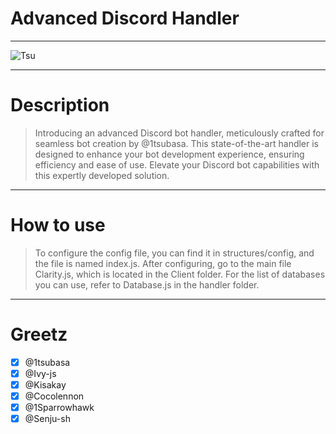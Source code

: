# Advanced Discord Handler 
---

![Tsu](https://cdn.discordapp.com/attachments/1125106637804408913/1243616421758631966/75145c82-95fc-4f72-96ff-8c4d14b3b242.png?ex=66521f8c&is=6650ce0c&hm=21b779de5d2a2c77b284ecf805cb0ac34284d3fe3ae1cc1009dada65d28baf4d&)

---

# Description

> Introducing an advanced Discord bot handler, meticulously crafted for seamless bot creation by @1tsubasa. This state-of-the-art handler is designed to enhance your bot development experience, ensuring efficiency and ease of use. Elevate your Discord bot capabilities with this expertly developed solution.

---

# How to use 

> To configure the config file, you can find it in structures/config, and the file is named index.js.
> After configuring, go to the main file Clarity.js, which is located in the Client folder.
> For the list of databases you can use, refer to Database.js in the handler folder.

---

# Greetz 

- [x] @1tsubasa
- [x] @Ivy-js
- [x] @Kisakay
- [x] @Cocolennon
- [x] @1Sparrowhawk
- [x] @Senju-sh 

